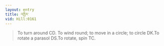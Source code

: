 ```yaml
---
layout: entry
title: འཁྱིར་
vid: Hill:0161
---
```

> To turn around CD. To wind round; to move in a circle; to circle DK.To rotate a parasol DS.To rotate, spin TC.

